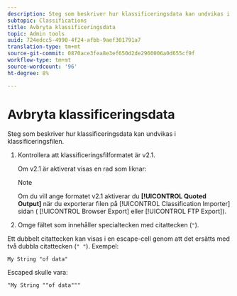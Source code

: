 ```yaml
---
description: Steg som beskriver hur klassificeringsdata kan undvikas i klassificeringsfilen.
subtopic: Classifications
title: Avbryta klassificeringsdata
topic: Admin tools
uuid: 724edcc5-4990-4f24-afbb-9aef301791a7
translation-type: tm+mt
source-git-commit: 0870ace3fea8e3ef650d2de2960006a0d655cf9f
workflow-type: tm+mt
source-wordcount: '96'
ht-degree: 8%

---
```



# Avbryta klassificeringsdata

Steg som beskriver hur klassificeringsdata kan undvikas i klassificeringsfilen.

<!--Meike, please check this page against orginal. It might be missing information. -->

1. Kontrollera att klassificeringsfilformatet är v2.1.

   Om v2.1 är aktiverat visas en rad som liknar:

   >[!NOTE]
   >
   >Om du vill ange formatet v2.1 aktiverar du **[!UICONTROL Quoted Output]** när du exporterar filen på [!UICONTROL Classification Importer] sidan ( [!UICONTROL Browser Export] eller [!UICONTROL FTP Export]).

1. Omge fältet som innehåller specialtecken med citattecken (`"`).

Ett dubbelt citattecken kan visas i en escape-cell genom att det ersätts med två dubbla citattecken (`" "`). Exempel:

```
My String "of data"
```

Escaped skulle vara:

```
"My String ""of data"""
```
